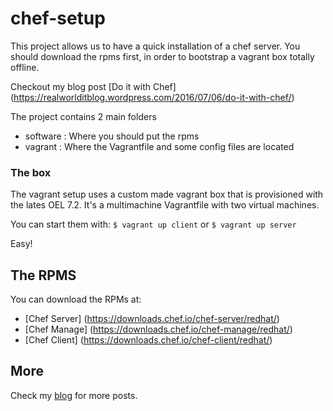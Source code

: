 # chef-setup

This project allows us to have a quick installation of a chef server.
You should download the rpms first, in order to bootstrap a vagrant box totally offline.

Checkout my blog post [Do it with Chef] (https://realworlditblog.wordpress.com/2016/07/06/do-it-with-chef/)

The project contains 2 main folders
- software : Where you should put the rpms
- vagrant : Where the Vagrantfile and some config files are located

### The box

The vagrant setup uses a custom made vagrant box that is provisioned with the lates OEL 7.2.
It's a multimachine Vagrantfile with two virtual machines.

You can start them with:
`$ vagrant up client`
or
`$ vagrant up server`

Easy!

## The RPMS

You can download the RPMs at:

- [Chef Server] (https://downloads.chef.io/chef-server/redhat/)
- [Chef Manage] (https://downloads.chef.io/chef-manage/redhat/)
- [Chef Client] (https://downloads.chef.io/chef-client/redhat/)

## More

Check my [blog](http://realworlditblog.wordpress.com "real world IT") for more posts.
